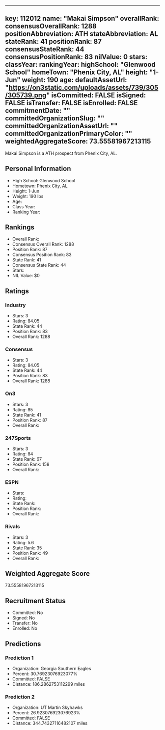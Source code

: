 ---
  key: 112012
  name: "Makai Simpson"
  overallRank: 
  consensusOverallRank: 1288
  positionAbbreviation: ATH
  stateAbbreviation: AL
  stateRank: 41
  positionRank: 87
  consensusStateRank: 44
  consensusPositionRank: 83
  nilValue: 0
  stars: 
  classYear: 
  rankingYear: 
  highSchool: "Glenwood School"
  homeTown: "Phenix City, AL"
  height: "1-Jun"
  weight: 190
  age: 
  defaultAssetUrl: "https://on3static.com/uploads/assets/739/305/305739.png"
  isCommitted: FALSE
  isSigned: FALSE
  isTransfer: FALSE
  isEnrolled: FALSE
  commitmentDate: ""
  committedOrganizationSlug: ""
  committedOrganizationAssetUrl: ""
  committedOrganizationPrimaryColor: ""
  weightedAggregateScore: 73.55581967213115
  ---
  
  Makai Simpson is a ATH prospect from Phenix City, AL.
  
  ## Personal Information
  - High School: Glenwood School
  - Hometown: Phenix City, AL
  - Height: 1-Jun
  - Weight: 190 lbs
  - Age: 
  - Class Year: 
  - Ranking Year: 
  
  ## Rankings
  - Overall Rank: 
  - Consensus Overall Rank: 1288
  - Position Rank: 87
  - Consensus Position Rank: 83
  - State Rank: 41
  - Consensus State Rank: 44
  - Stars: 
  - NIL Value: $0
  
  ## Ratings
  
  ### Industry
  - Stars: 3
  - Rating: 84.05
  - State Rank: 44
  - Position Rank: 83
  - Overall Rank: 1288
  
  ### Consensus
  - Stars: 3
  - Rating: 84.05
  - State Rank: 44
  - Position Rank: 83
  - Overall Rank: 1288
  
  ### On3
  - Stars: 3
  - Rating: 85
  - State Rank: 41
  - Position Rank: 87
  - Overall Rank: 
  
  ### 247Sports
  - Stars: 3
  - Rating: 84
  - State Rank: 67
  - Position Rank: 158
  - Overall Rank: 
  
  ### ESPN
  - Stars: 
  - Rating: 
  - State Rank: 
  - Position Rank: 
  - Overall Rank: 
  
  ### Rivals
  - Stars: 3
  - Rating: 5.6
  - State Rank: 35
  - Position Rank: 49
  - Overall Rank: 
  
  ## Weighted Aggregate Score
  73.55581967213115
  
  ## Recruitment Status
  - Committed: No
  - Signed: No
  - Transfer: No
  - Enrolled: No
  
  
  
  ## Predictions
  
  ### Prediction 1
  - Organization: Georgia Southern Eagles
  - Percent: 30.76923076923077%
  - Committed: FALSE
  - Distance: 186.2862753112299 miles
  
  ### Prediction 2
  - Organization: UT Martin Skyhawks
  - Percent: 26.923076923076923%
  - Committed: FALSE
  - Distance: 344.74327116482107 miles
  